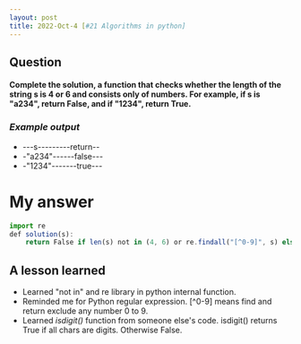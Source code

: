 ```yaml
---
layout: post
title: 2022-Oct-4 [#21 Algorithms in python]
---
```

## Question
#### Complete the solution, a function that checks whether the length of the string s is 4 or 6 and consists only of numbers. For example, if s is "a234", return False, and if "1234", return True.


### _Example output_ <br>
- ---s---------return-- <br>
- -"a234"------false---<br>
- -"1234"-------true---<br>

# My answer
```javascript
import re
def solution(s):
    return False if len(s) not in (4, 6) or re.findall("[^0-9]", s) else True
```


## A lesson learned
- Learned "not in" and re library in python internal function.
- Reminded me for Python regular expression. [^0-9] means find and return exclude any number 0 to 9.
- Learned _isdigit()_ function from someone else's code. isdigit() returns True if all chars are digits. Otherwise False.